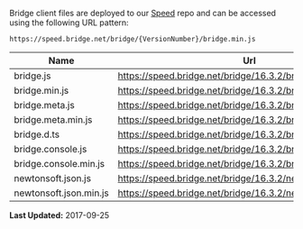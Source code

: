 Bridge client files are deployed to our [Speed](https://github.com/bridgedotnet/Speed/tree/master/bridge) repo and can be accessed using the following URL pattern:

```
https://speed.bridge.net/bridge/{VersionNumber}/bridge.min.js
```

Name | Url
---- | ----
bridge.js | https://speed.bridge.net/bridge/16.3.2/bridge.js
bridge.min.js | https://speed.bridge.net/bridge/16.3.2/bridge.min.js
bridge.meta.js | https://speed.bridge.net/bridge/16.3.2/bridge.meta.js
bridge.meta.min.js | https://speed.bridge.net/bridge/16.3.2/bridge.meta.min.js
bridge.d.ts | https://speed.bridge.net/bridge/16.3.2/bridge.d.ts
bridge.console.js | https://speed.bridge.net/bridge/16.3.2/bridge.console.js
bridge.console.min.js | https://speed.bridge.net/bridge/16.3.2/bridge.console.min.js
newtonsoft.json.js | https://speed.bridge.net/bridge/16.3.2/newtonsoft.json.js
newtonsoft.json.min.js | https://speed.bridge.net/bridge/16.3.2/newtonsoft.json.min.js

**Last Updated:** 2017-09-25
